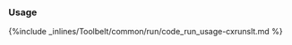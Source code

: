 <!-- usedin: [ _legacy_docker/Toolbelt/run.md, _maestro/Toolbelt/run.md, _node/toolbelt/run.md, _rails/Toolbelt/run.md] -->


### Usage



{%include _inlines/Toolbelt/common/run/code_run_usage-cxrunslt.md %}




